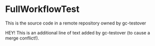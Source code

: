 # FullWorkflowTest

This is the source code in a remote repository owned by gc-testover

HEY! This is an additional line of text added by gc-testover (to cause a merge conflict!).
